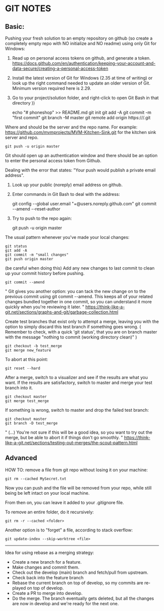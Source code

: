 # GIT NOTES

## Basic:

Pushing your fresh solution to an empty repository on github (so create a completely empty repo with NO initialize and NO readme) using only Git for Windows:
1. Read up on personal access tokens on github, and generate a token. 
https://docs.github.com/en/authentication/keeping-your-account-and-data-secure/creating-a-personal-access-token
2. Install the latest version of Git for Windows (2.35 at time of writing) or look up the right command needed to update an older version of Git. Minimum version required here is 2.29.
3. Go to your project/solution folder, and right-click to open Git Bash in that directory ))

	echo "# phoneshop" >> README.md
	git init 
	git add -A
	git commit -m "first commit"
	git branch -M master
	git remote add origin https://<your git server>/<your repo>.git
	
Where <your git server> and <your repo> should be the server and the repo name. For example: https://github.com/mvmprojects/MVM-Kitchen-Sink.git for the kitchen sink server and repo.

	git push -u origin master
	
Git should open up an authentication window and there should be an option to enter the personal access token from Github.

Dealing with the error that states: "Your push would publish a private email address".
1. Look up your public (noreply) email address on github.
2. Enter commands in Git Bash to deal with the address:

	git config --global user.email "<number>+<name>@users.noreply.github.com"
	git commit --amend --reset-author
	
3. Try to push to the repo again:

	git push -u origin master

The usual pattern whenever you've made your local changes:

	git status
	git add -A
	git commit -m "small changes"
	git push origin master

(be careful when doing this) Add any new changes to last commit to clean up your commit history before pushing.

	git commit --amend	

" Git gives you another option: you can tack the new change on to the previous commit using git commit --amend. This keeps all of your related changes bundled together in one commit, so you can understand it more quickly when you're reviewing it later. "
https://think-like-a-git.net/sections/graphs-and-git/garbage-collection.html

Create test branches that exist only to attempt a merge, leaving you with the option to simply discard this test branch if something goes wrong.
( Remember to check, with a quick 'git status', that you are on branch master with the message "nothing to commit (working directory clean)" )

	git checkout -b test_merge
	git merge new_feature
	
To abort at this point:

	git reset --hard
After a merge, switch to a visualizer and see if the results are what you want.
If the results are satisfactory, switch to master and merge your test branch into it.

	git checkout master
	git merge test_merge
	
If something is wrong, switch to master and drop the failed test branch:

	git checkout master
	git branch -D test_merge

" (...) You're not sure if this will be a good idea, so you want to try out the merge, but be able to abort it if things don't go smoothly. "
https://think-like-a-git.net/sections/testing-out-merges/the-scout-pattern.html

## Advanced

HOW TO: remove a file from git repo without losing it on your machine:

	git rm --cached MySecret.txt

Now you can push and the file will be removed from your repo, while still being be left intact on your local machine.

From then on, you can leave it added to your .gitignore file.

To remove an entire folder, do it recursively:

	git rm -r --cached <folder>

Another option is to "forget" a file, according to stack overflow:

	git update-index --skip-worktree <file>

------

Idea for using rebase as a merging strategy:

- Create a new branch for a feature.
- Make changes and commit them.
- Check out the develop (main) branch and fetch/pull from upstream.
- Check back into the feature branch
- Rebase the current branch on top of develop, so my commits are re-played on top of develop.
- Create a PR to merge into develop.
- Do the merge.
The branch eventually gets deleted, but all the changes are now in develop and we're ready for the next one.
